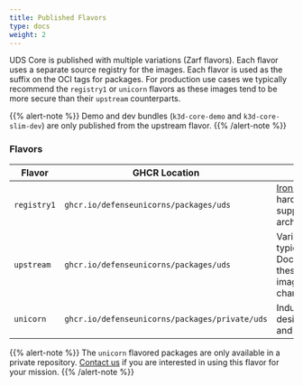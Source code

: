 ```yaml
---
title: Published Flavors
type: docs
weight: 2
---
```


UDS Core is published with multiple variations (Zarf flavors). Each flavor uses a separate source registry for the images. Each flavor is used as the suffix on the OCI tags for packages. For production use cases we typically recommend the `registry1` or `unicorn` flavors as these images tend to be more secure than their `upstream` counterparts.

{{% alert-note %}}
Demo and dev bundles (`k3d-core-demo` and `k3d-core-slim-dev`) are only published from the upstream flavor.
{{% /alert-note %}}

### Flavors

| Flavor      | GHCR Location                                  | Image Source                                                                                                         |
| ----------- | ---------------------------------------------- | -------------------------------------------------------------------------------------------------------------------- |
| `registry1` | `ghcr.io/defenseunicorns/packages/uds`         | [Ironbank](https://p1.dso.mil/services/iron-bank) - DoD hardened images (only supports amd64 architecture currently) |
| `upstream`  | `ghcr.io/defenseunicorns/packages/uds`         | Various sources, typically DockerHub/GHCR/Quay, these are the default images used by helm charts                     |
| `unicorn`   | `ghcr.io/defenseunicorns/packages/private/uds` | Industry best images designed with security and minimalism in mind                                                   |

{{% alert-note %}}
The `unicorn` flavored packages are only available in a private repository. [Contact us](https://www.defenseunicorns.com/contactus) if you are interested in using this flavor for your mission.
{{% /alert-note %}}
